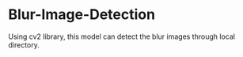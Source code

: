 # Blur-Image-Detection
Using cv2 library, this model can detect the blur images through local directory.
